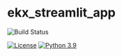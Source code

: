 # ekx_streamlit_app

![Build Status](https://github.com/mickailkhadhar/ekx_streamlit_app/actions/workflows/ci-build.yml/badge.svg)

[![License](https://img.shields.io/badge/License-Apache%202.0-blue.svg)](https://opensource.org/licenses/Apache-2.0)
[![Python 3.9](https://img.shields.io/badge/Python-3.7-green.svg)](https://shields.io/)
